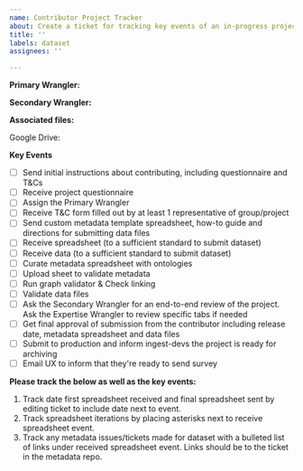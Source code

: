 ```yaml
---
name: Contributor Project Tracker
about: Create a ticket for tracking key events of an in-progress project from a contributor.
title: ''
labels: dataset
assignees: ''

---
```


<!--Set Primary Wrangler as assignee and set project when issue is created-->

**Primary Wrangler:**

**Secondary Wrangler:**

<!--Link to associated files-->
**Associated files:**

Google Drive:

**Key Events**

- [ ] Send initial instructions about contributing, including questionnaire and T&Cs
- [ ] Receive project questionnaire
- [ ] Assign the Primary Wrangler
- [ ] Receive T&C form filled out by at least 1 representative of group/project
- [ ] Send custom metadata template spreadsheet, how-to guide and directions for submitting data files
- [ ] Receive spreadsheet (to a sufficient standard to submit dataset) 
- [ ] Receive data (to a sufficient standard to submit dataset)
- [ ] Curate metadata spreadsheet with ontologies
- [ ] Upload sheet to validate metadata
- [ ] Run graph validator & Check linking
- [ ] Validate data files
- [ ] Ask the Secondary Wrangler for an end-to-end review of the project. Ask the Expertise Wrangler to review specific tabs if needed
- [ ] Get final approval of submission from the contributor including release date, metadata spreadsheet and data files 
- [ ] Submit to production and inform ingest-devs the project is ready for archiving
- [ ] Email UX to inform that they're ready to send survey

**Please track the below as well as the key events:**
1. Track date first spreadsheet received and final spreadsheet sent by editing ticket to include
date next to event.
1. Track spreadsheet iterations by placing asterisks next to receive spreadsheet event.
1. Track any metadata issues/tickets made for dataset with a bulleted list of links under
received spreadsheet event. Links should be to the ticket in the metadata repo.
